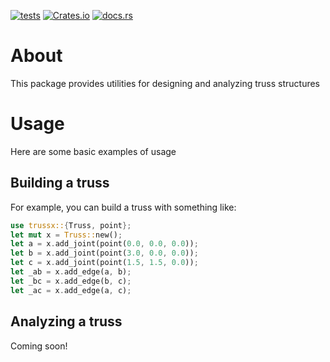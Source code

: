 [![tests](https://github.com/cmccomb/trussx/actions/workflows/tests.yml/badge.svg)](https://github.com/cmccomb/trussx/actions/workflows/tests.yml)
[![Crates.io](https://img.shields.io/crates/v/trussx.svg)](https://crates.io/crates/trussx)
[![docs.rs](https://docs.rs/trussx/badge.svg)](https://docs.rs/trussx)
# About
This package provides utilities for designing and analyzing truss structures

# Usage
Here are some basic examples of usage
## Building a truss
For example, you can build a truss with something like:
```rust
use trussx::{Truss, point};
let mut x = Truss::new();
let a = x.add_joint(point(0.0, 0.0, 0.0));
let b = x.add_joint(point(3.0, 0.0, 0.0));
let c = x.add_joint(point(1.5, 1.5, 0.0));
let _ab = x.add_edge(a, b);
let _bc = x.add_edge(b, c);
let _ac = x.add_edge(a, c);
```

## Analyzing a truss
Coming soon!